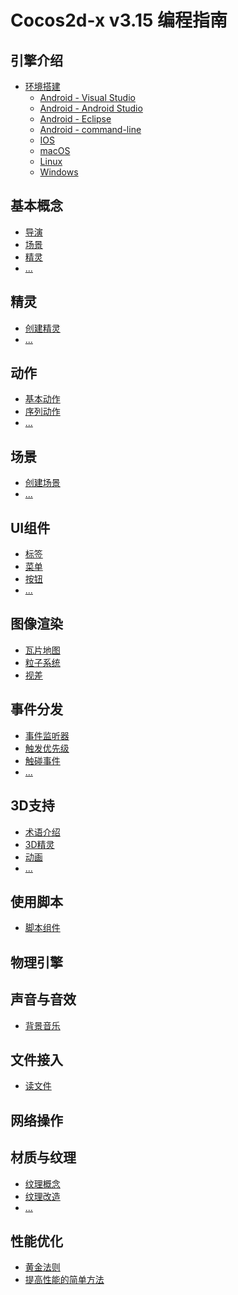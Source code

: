 # Cocos2d-x v3.15 编程指南

## 引擎介绍

- [环境搭建](./installation/index.md)
    - [Android - Visual Studio]()
    - [Android - Android Studio](./installation/android-studio-intallation/installation.md)
    - [Android - Eclipse]()
    - [Android - command-line]()
    - [IOS]()
    - [macOS]()
    - [Linux]()
    - [Windows]()

## 基本概念

- [导演]()
- [场景]()
- [精灵]()
- [...]()

## 精灵

- [创建精灵]()
- [...]()

## 动作

- [基本动作](./action/zh.md)
- [序列动作]()
- [...]()

## 场景

- [创建场景]()
- [...]()

## UI组件

- [标签]()
- [菜单]()
- [按钮]()
- [...]()

## 图像渲染

- [瓦片地图]()
- [粒子系统]()
- [视差]()

## 事件分发

- [事件监听器]()
- [触发优先级]()
- [触碰事件]()
- [...]()

## 3D支持

- [术语介绍]()
- [3D精灵]()
- [动画]()
- [...]()

## 使用脚本

- [脚本组件]()

## 物理引擎

## 声音与音效

- [背景音乐](./audio-and-effect/zh.md)

## 文件接入

- [读文件]()

## 网络操作

## 材质与纹理

- [纹理概念]()
- [纹理改造]()
- [...]()

## 性能优化

- [黄金法则]()
- [提高性能的简单方法]()